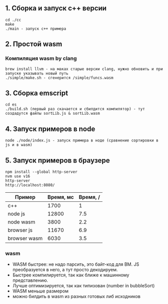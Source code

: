 ## 1. Сборка и запуск с++ версии
```
cd ./cc
make
./main - запуск с++ примера

```
## 2. Простой wasm
### Компиляция wasm by clang
```
brew install llvm - на маках старые версии clang, нужно обновить и при запуске указывать новый путь
./simple/make.sh - сгенерится /simple/funcs.wasm
```

## 3. Сборка emscript
```
cd es
./build.sh (первый раз скачается и сбилдится компилятор) - тут создадутся файлы sortLib.js & sortLib.wasm
```

## 4. Запуск примеров в node
```
node ./node/index.js - запуск примера в ноде (сравнение сортировки в js и в wasm)
```

## 5. Запуск примеров в браузере
```
npm install --global http-server
nvm use v16
http-server
http://localhost:8080/
```

| Пример | Время, мс |  Время, / |
| --- | ----------- | ----------- |
| c++ | 1700 | 1 |
| node js | 12800 | 7.5 |
| node wasm | 3800 | 2.2 |
| browser js | 11670 | 6.9 |
| browser wasm | 6030 | 3.5 |



### wasm
- WASM быстрее: не надо парсить, это байт-код для ВМ. JS преобразуется в него, а тут просто декодируем.
- Быстрее компилируется, так как ближе к машинному представлению.
- Лучше оптимизируется, так как типизован (number in bubbleSort)
- WASM меньше размером
- можно билдить в wasm из разных готовых либ исходников


